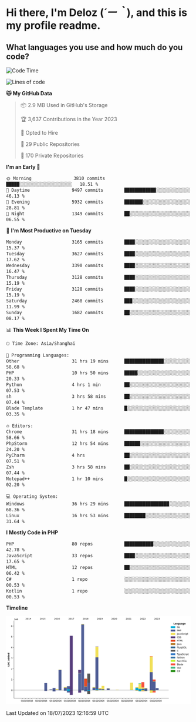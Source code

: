 # **Hi there, I'm Deloz (*´ー｀*), and this is my profile readme.**

## **What languages you use and how much do you code?**

<!--START_SECTION:waka-->
![Code Time](http://img.shields.io/badge/Code%20Time-1%2C937%20hrs%2051%20mins-blue)

![Lines of code](https://img.shields.io/badge/From%20Hello%20World%20I%27ve%20Written-31.3%20million%20lines%20of%20code-blue)

**🐱 My GitHub Data** 

> 📦 2.9 MB Used in GitHub's Storage 
 > 
> 🏆 3,637 Contributions in the Year 2023
 > 
> 💼 Opted to Hire
 > 
> 📜 29 Public Repositories 
 > 
> 🔑 170 Private Repositories 
 > 
**I'm an Early 🐤** 

```text
🌞 Morning                3810 commits        █████░░░░░░░░░░░░░░░░░░░░   18.51 % 
🌆 Daytime                9497 commits        ████████████░░░░░░░░░░░░░   46.13 % 
🌃 Evening                5932 commits        ███████░░░░░░░░░░░░░░░░░░   28.81 % 
🌙 Night                  1349 commits        ██░░░░░░░░░░░░░░░░░░░░░░░   06.55 % 
```
📅 **I'm Most Productive on Tuesday** 

```text
Monday                   3165 commits        ████░░░░░░░░░░░░░░░░░░░░░   15.37 % 
Tuesday                  3627 commits        ████░░░░░░░░░░░░░░░░░░░░░   17.62 % 
Wednesday                3390 commits        ████░░░░░░░░░░░░░░░░░░░░░   16.47 % 
Thursday                 3128 commits        ████░░░░░░░░░░░░░░░░░░░░░   15.19 % 
Friday                   3128 commits        ████░░░░░░░░░░░░░░░░░░░░░   15.19 % 
Saturday                 2468 commits        ███░░░░░░░░░░░░░░░░░░░░░░   11.99 % 
Sunday                   1682 commits        ██░░░░░░░░░░░░░░░░░░░░░░░   08.17 % 
```


📊 **This Week I Spent My Time On** 

```text
🕑︎ Time Zone: Asia/Shanghai

💬 Programming Languages: 
Other                    31 hrs 19 mins      ███████████████░░░░░░░░░░   58.68 % 
PHP                      10 hrs 50 mins      █████░░░░░░░░░░░░░░░░░░░░   20.33 % 
Python                   4 hrs 1 min         ██░░░░░░░░░░░░░░░░░░░░░░░   07.53 % 
sh                       3 hrs 58 mins       ██░░░░░░░░░░░░░░░░░░░░░░░   07.44 % 
Blade Template           1 hr 47 mins        █░░░░░░░░░░░░░░░░░░░░░░░░   03.35 % 

🔥 Editors: 
Chrome                   31 hrs 18 mins      ███████████████░░░░░░░░░░   58.66 % 
PhpStorm                 12 hrs 54 mins      ██████░░░░░░░░░░░░░░░░░░░   24.20 % 
PyCharm                  4 hrs               ██░░░░░░░░░░░░░░░░░░░░░░░   07.51 % 
Zsh                      3 hrs 58 mins       ██░░░░░░░░░░░░░░░░░░░░░░░   07.44 % 
Notepad++                1 hr 10 mins        █░░░░░░░░░░░░░░░░░░░░░░░░   02.20 % 

💻 Operating System: 
Windows                  36 hrs 29 mins      █████████████████░░░░░░░░   68.36 % 
Linux                    16 hrs 53 mins      ████████░░░░░░░░░░░░░░░░░   31.64 % 
```

**I Mostly Code in PHP** 

```text
PHP                      80 repos            ███████████░░░░░░░░░░░░░░   42.78 % 
JavaScript               33 repos            ████░░░░░░░░░░░░░░░░░░░░░   17.65 % 
HTML                     12 repos            ██░░░░░░░░░░░░░░░░░░░░░░░   06.42 % 
C#                       1 repo              ░░░░░░░░░░░░░░░░░░░░░░░░░   00.53 % 
Kotlin                   1 repo              ░░░░░░░░░░░░░░░░░░░░░░░░░   00.53 % 
```



**Timeline**

![Lines of Code chart](https://raw.githubusercontent.com/deloz/deloz/main/assets/bar_graph.png)


 Last Updated on 18/07/2023 12:16:59 UTC
<!--END_SECTION:waka-->
